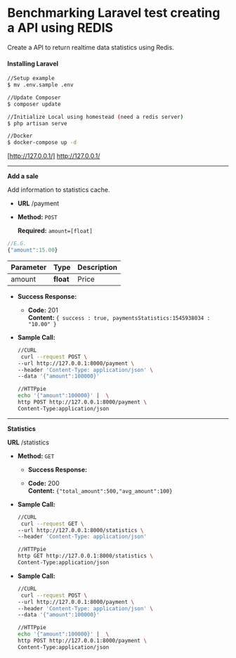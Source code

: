 # Benchmarking Laravel test creating a API using REDIS
Create  a API to return realtime data statistics using Redis.

#### Installing Laravel
```sh
//Setup example
$ mv .env.sample .env

//Update Composer
$ composer update 

//Initialize Local using homestead (need a redis server)
$ php artisan serve

//Docker
$ docker-compose up -d
```


[http://127.0.0.1/] http://127.0.0.1/

----

**Add a sale**

  Add information to statistics cache.

* **URL**
  /payment

* **Method:**
  `POST`
  
   **Required:**
   `amount=[float]`
```javascript
//E.G.
{"amount":15.00}
```

| Parameter       | Type     | Description                                                  |
| --------------- | -------- | ------------------------------------------------------------ |
| amount     | **float**  | Price       |


* **Success Response:**
  * **Code:** 201 <br />
    **Content:** `{ success : true, paymentsStatistics:1545938034 : "10.00" }`
 
* **Sample Call:**
  ```sh
  //CURL
   curl --request POST \
  --url http://127.0.0.1:8000/payment \
  --header 'Content-Type: application/json' \
  --data '{"amount":100000}'
  
  //HTTPpie
  echo '{"amount":100000}' |  \
  http POST http://127.0.0.1:8000/payment \
  Content-Type:application/json
  ```
----
**Statistics**

 **URL**
  /statistics

* **Method:**
  `GET`
  
  * **Success Response:**

  * **Code:** 200 <br />
    **Content:** `{"total_amount":500,"avg_amount":100}`

* **Sample Call:**
  ```sh
  //CURL
   curl --request GET \
  --url http://127.0.0.1:8000/statistics \
  --header 'Content-Type: application/json' 
  
  //HTTPpie
  http GET http://127.0.0.1:8000/statistics \
  Content-Type:application/json
  ```
  
* **Sample Call:**
  ```sh
  //CURL
   curl --request POST \
  --url http://127.0.0.1:8000/payment \
  --header 'Content-Type: application/json' \
  --data '{"amount":100000}'
  
  //HTTPpie
  echo '{"amount":100000}' |  \
  http POST http://127.0.0.1:8000/payment \
  Content-Type:application/json
  ```
